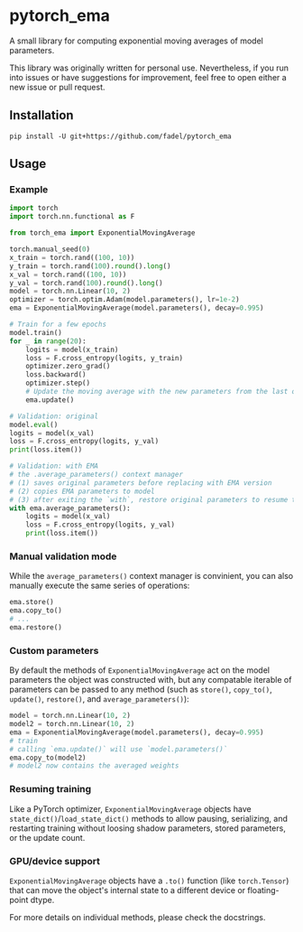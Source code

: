 # pytorch_ema

A small library for computing exponential moving averages of model
parameters.

This library was originally written for personal use. Nevertheless, if you run into issues
or have suggestions for improvement, feel free to open either a new issue or
pull request.

## Installation

```
pip install -U git+https://github.com/fadel/pytorch_ema
```

## Usage

### Example

```python
import torch
import torch.nn.functional as F

from torch_ema import ExponentialMovingAverage

torch.manual_seed(0)
x_train = torch.rand((100, 10))
y_train = torch.rand(100).round().long()
x_val = torch.rand((100, 10))
y_val = torch.rand(100).round().long()
model = torch.nn.Linear(10, 2)
optimizer = torch.optim.Adam(model.parameters(), lr=1e-2)
ema = ExponentialMovingAverage(model.parameters(), decay=0.995)

# Train for a few epochs
model.train()
for _ in range(20):
    logits = model(x_train)
    loss = F.cross_entropy(logits, y_train)
    optimizer.zero_grad()
    loss.backward()
    optimizer.step()
    # Update the moving average with the new parameters from the last optimizer step
    ema.update()

# Validation: original
model.eval()
logits = model(x_val)
loss = F.cross_entropy(logits, y_val)
print(loss.item())

# Validation: with EMA
# the .average_parameters() context manager
# (1) saves original parameters before replacing with EMA version
# (2) copies EMA parameters to model
# (3) after exiting the `with`, restore original parameters to resume training later
with ema.average_parameters():
    logits = model(x_val)
    loss = F.cross_entropy(logits, y_val)
    print(loss.item())
```

### Manual validation mode

While the `average_parameters()` context manager is convinient, you can also manually execute the same series of operations:
```python
ema.store()
ema.copy_to()
# ...
ema.restore()
```

### Custom parameters

By default the methods of `ExponentialMovingAverage` act on the model parameters the object was constructed with, but any compatable iterable of parameters can be passed to any method (such as `store()`, `copy_to()`, `update()`, `restore()`, and `average_parameters()`):
```python
model = torch.nn.Linear(10, 2)
model2 = torch.nn.Linear(10, 2)
ema = ExponentialMovingAverage(model.parameters(), decay=0.995)
# train
# calling `ema.update()` will use `model.parameters()`
ema.copy_to(model2)
# model2 now contains the averaged weights
```

### Resuming training

Like a PyTorch optimizer, `ExponentialMovingAverage` objects have `state_dict()`/`load_state_dict()` methods to allow pausing, serializing, and restarting training without loosing shadow parameters, stored parameters, or the update count.

### GPU/device support

`ExponentialMovingAverage` objects have a `.to()` function (like `torch.Tensor`) that can move the object's internal state to a different device or floating-point dtype.


For more details on individual methods, please check the docstrings.